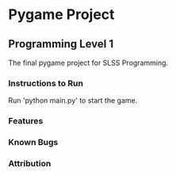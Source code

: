 # Pygame Project

## Programming Level 1

The final pygame project for SLSS Programming.

### Instructions to Run

Run 'python main.py' to start the game.

### Features

### Known Bugs

### Attribution
